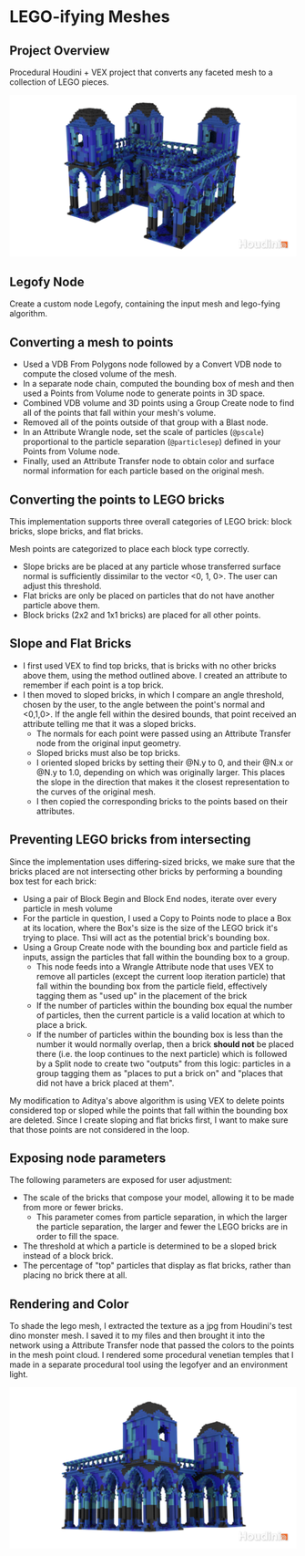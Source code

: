 # LEGO-ifying Meshes

## Project Overview
Procedural Houdini + VEX project that converts any faceted mesh to a collection of LEGO pieces.

![](houselego1.png) 

## Legofy Node
Create a custom node Legofy, containing the input mesh and lego-fying algorithm. 

## Converting a mesh to points
- Used a VDB From Polygons node followed by a Convert VDB node to compute the closed volume of the mesh.
- In a separate node chain, computed the bounding box of mesh and then used a Points from Volume node to generate points in 3D space.
- Combined VDB volume and 3D points using a Group Create node to find all of the points that fall within your mesh's volume.
- Removed all of the points outside of that group with a Blast node.
- In an Attribute Wrangle node, set the scale of particles (`@pscale`) proportional to the particle separation (`@particlesep`) defined in your Points from Volume node.
- Finally, used an Attribute Transfer node to obtain color and surface normal information for each particle based on the original mesh.

## Converting the points to LEGO bricks
This implementation supports three overall categories of LEGO brick: block bricks, slope bricks, and flat bricks. 

Mesh points are categorized to place each block type correctly.
- Slope bricks are be placed at any particle whose transferred surface normal is sufficiently dissimilar to the vector <0, 1, 0>. The user can adjust this threshold. 
- Flat bricks are only be placed on particles that do not have another particle above them.
- Block bricks (2x2 and 1x1 bricks) are placed for all other points.

## Slope and Flat Bricks
- I first used VEX to find top bricks, that is bricks with no other bricks above them, using the method outlined above. I created an attribute to remember if each point is a top brick.
- I then moved to sloped bricks, in which I compare an angle threshold, chosen by the user, to the angle between the point's normal and <0,1,0>. If the angle fell within the desired bounds, that point received an attribute telling me that it was a sloped bricks.
  - The normals for each point were passed using an Attribute Transfer node from the original input geometry. 
  - Sloped bricks must also be top bricks.
  - I oriented sloped bricks by setting their @N.y to 0, and their @N.x or @N.y to 1.0, depending on which was originally larger. This places the slope in the direction that makes it the closest representation to the curves of the original mesh.
  - I then copied the corresponding bricks to the points based on their attributes. 

## Preventing LEGO bricks from intersecting
Since the implementation uses differing-sized bricks, we make sure that
the bricks placed are not intersecting other bricks by performing a bounding box test for each brick:

- Using a pair of Block Begin and Block End nodes, iterate over every particle in mesh volume
- For the particle in question, I used a Copy to Points node to place a Box at its location,
where the Box's size is the size of the LEGO brick it's trying to place. Thsi will act as the potential brick's bounding box.
- Using a Group Create node with the bounding box and particle field as inputs,
assign the particles that fall within the bounding box to a group.
  - This node feeds into a Wrangle Attribute node that uses VEX to remove all particles
(except the current loop iteration particle) that fall within the bounding box
from the particle field, effectively tagging them as "used up" in the placement of the brick
  - If the number of particles within the bounding box equal the number of particles,
then the current particle is a valid location at which to place a brick.
  - If the number of particles within the bounding box is less than the number it would normally overlap,
then a brick __should not__ be placed there (i.e. the loop continues to the next particle)
 which is followed by a Split node to create two "outputs" from this logic: particles in a group tagging them as
"places to put a brick on" and "places that did not have a brick placed at them".

My modification to Aditya's above algorithm is using VEX to delete points considered top or sloped while the points that fall within the bounding box are deleted.
Since I create sloping and flat bricks first, I want to make sure that those points are not considered in the loop. 

## Exposing node parameters
The following parameters are exposed for user adjustment: 
- The scale of the bricks that compose your model, allowing it to be made from more or fewer bricks.
  - This parameter comes from particle separation, in which the larger the particle separation, the larger and fewer the LEGO bricks are in order to fill the space.
- The threshold at which a particle is determined to be a sloped brick instead of a block brick.
- The percentage of "top" particles that display as flat bricks, rather than placing no brick there at all.

## Rendering and Color
To shade the lego mesh, I extracted the texture as a jpg from Houdini's test dino monster mesh. 
I saved it to my files and then brought it into the network using a Attribute Transfer node that passed the colors to the points in the mesh point cloud. 
I rendered some procedural venetian temples that I made in a separate procedural tool using the legofyer and an environment light. 

![](houselego2.png)

